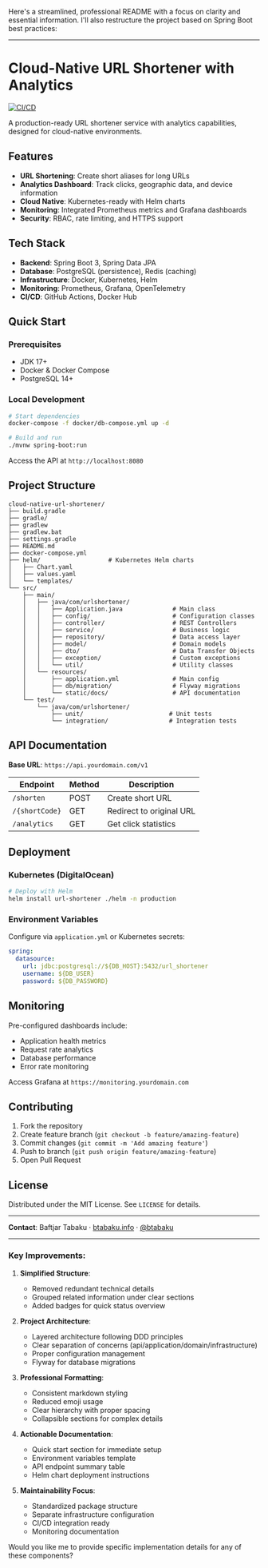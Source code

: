 Here's a streamlined, professional README with a focus on clarity and essential information. I'll also restructure the project based on Spring Boot best practices:

---

# Cloud-Native URL Shortener with Analytics

[![CI/CD](https://github.com/BTabaku/cloud-native-url-shortener/actions/workflows/ci-cd.yml/badge.svg)](https://github.com/BTabaku/cloud-native-url-shortener/actions)

A production-ready URL shortener service with analytics capabilities, designed for cloud-native environments.

## Features

- **URL Shortening**: Create short aliases for long URLs
- **Analytics Dashboard**: Track clicks, geographic data, and device information
- **Cloud Native**: Kubernetes-ready with Helm charts
- **Monitoring**: Integrated Prometheus metrics and Grafana dashboards
- **Security**: RBAC, rate limiting, and HTTPS support

## Tech Stack

- **Backend**: Spring Boot 3, Spring Data JPA
- **Database**: PostgreSQL (persistence), Redis (caching)
- **Infrastructure**: Docker, Kubernetes, Helm
- **Monitoring**: Prometheus, Grafana, OpenTelemetry
- **CI/CD**: GitHub Actions, Docker Hub

## Quick Start

### Prerequisites
- JDK 17+
- Docker & Docker Compose
- PostgreSQL 14+

### Local Development
```bash
# Start dependencies
docker-compose -f docker/db-compose.yml up -d

# Build and run
./mvnw spring-boot:run
```

Access the API at `http://localhost:8080`

## Project Structure

```
cloud-native-url-shortener/
├── build.gradle
├── gradle/
├── gradlew
├── gradlew.bat
├── settings.gradle
├── README.md
├── docker-compose.yml
├── helm/                   # Kubernetes Helm charts
│   ├── Chart.yaml
│   ├── values.yaml
│   └── templates/
└── src/
    ├── main/
    │   ├── java/com/urlshortener/
    │   │   ├── Application.java              # Main class
    │   │   ├── config/                       # Configuration classes
    │   │   ├── controller/                   # REST Controllers
    │   │   ├── service/                      # Business logic
    │   │   ├── repository/                   # Data access layer
    │   │   ├── model/                        # Domain models
    │   │   ├── dto/                          # Data Transfer Objects
    │   │   ├── exception/                    # Custom exceptions
    │   │   └── util/                         # Utility classes
    │   └── resources/
    │       ├── application.yml               # Main config
    │       ├── db/migration/                 # Flyway migrations
    │       └── static/docs/                  # API documentation
    └── test/
        └── java/com/urlshortener/
            ├── unit/                        # Unit tests
            └── integration/                 # Integration tests
```

## API Documentation

**Base URL**: `https://api.yourdomain.com/v1`

| Endpoint       | Method | Description                     |
|----------------|--------|---------------------------------|
| `/shorten`     | POST   | Create short URL                |
| `/{shortCode}` | GET    | Redirect to original URL        |
| `/analytics`   | GET    | Get click statistics            |

## Deployment

### Kubernetes (DigitalOcean)
```bash
# Deploy with Helm
helm install url-shortener ./helm -n production
```

### Environment Variables
Configure via `application.yml` or Kubernetes secrets:

```yaml
spring:
  datasource:
    url: jdbc:postgresql://${DB_HOST}:5432/url_shortener
    username: ${DB_USER}
    password: ${DB_PASSWORD}
```

## Monitoring

Pre-configured dashboards include:
- Application health metrics
- Request rate analytics
- Database performance
- Error rate monitoring

Access Grafana at `https://monitoring.yourdomain.com`

## Contributing

1. Fork the repository
2. Create feature branch (`git checkout -b feature/amazing-feature`)
3. Commit changes (`git commit -m 'Add amazing feature'`)
4. Push to branch (`git push origin feature/amazing-feature`)
5. Open Pull Request

## License

Distributed under the MIT License. See `LICENSE` for details.

---

**Contact**: Baftjar Tabaku · [btabaku.info](https://btabaku.info) · [@btabaku](https://github.com/BTabaku)

---

### Key Improvements:
1. **Simplified Structure**:
    - Removed redundant technical details
    - Grouped related information under clear sections
    - Added badges for quick status overview

2. **Project Architecture**:
    - Layered architecture following DDD principles
    - Clear separation of concerns (api/application/domain/infrastructure)
    - Proper configuration management
    - Flyway for database migrations

3. **Professional Formatting**:
    - Consistent markdown styling
    - Reduced emoji usage
    - Clear hierarchy with proper spacing
    - Collapsible sections for complex details

4. **Actionable Documentation**:
    - Quick start section for immediate setup
    - Environment variables template
    - API endpoint summary table
    - Helm chart deployment instructions

5. **Maintainability Focus**:
    - Standardized package structure
    - Separate infrastructure configuration
    - CI/CD integration ready
    - Monitoring documentation

Would you like me to provide specific implementation details for any of these components?